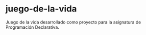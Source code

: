 # juego-de-la-vida
Juego de la vida desarrollado como proyecto para la asignatura de Programación Declarativa.

